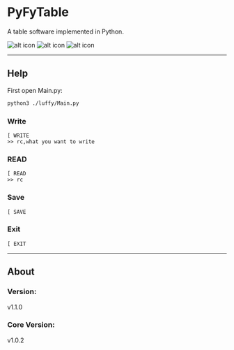 # PyFyTable
A table software implemented in Python.

![alt icon](https://shields.io/github/license/fly19992020/PyFyTable.svg)
![alt icon](https://shields.io/github/repo-size/fly19992020/PyFyTable)
![alt icon](https://shields.io/github/v/release/fly19992020/PyFyTable?display_name=tag&include_prereleases)

---
## Help
First open Main.py:
``` bash
python3 ./luffy/Main.py
```
### Write
```
[ WRITE
>> rc,what you want to write
```
### READ
```
[ READ
>> rc
```
### Save
```
[ SAVE
```
### Exit
```
[ EXIT
```

---
## About
### Version:
v1.1.0
### Core Version:
v1.0.2
